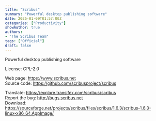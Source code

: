 ```yaml
---
title: "Scribus"
summary: "Powerful desktop publishing software"
date: 2025-01-09T01:57:00Z
categories: ["Productivity"]
showAuthor: true
authors:
- "The Scribus Team"
tags: ["Official"]
draft: false
---
```


Powerful desktop publishing software

License: GPL-2.0

Web page: <https://www.scribus.net>  
Source code: <https://github.com/scribusproject/scribus>

Translate: <https://explore.transifex.com/scribus/scribus>  
Report the bug: <http://bugs.scribus.net>  
Download: <https://sourceforge.net/projects/scribus/files/scribus/1.6.3/scribus-1.6.3-linux-x86_64.AppImage/>

